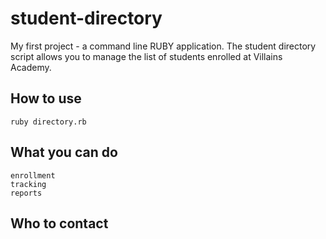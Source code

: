 # student-directory
My first project - a command line RUBY application.
The student directory script allows you to manage the list of students enrolled at Villains Academy.

## How to use ##

```shell
ruby directory.rb
```
## What you can do ##

```
enrollment
tracking
reports
```

## Who to contact ##
